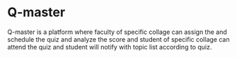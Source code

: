 # Q-master
Q-master is a platform where faculty of specific collage can assign the and schedule the quiz and analyze the score and student of specific collage can attend the quiz and student will notify with topic list according to quiz.
